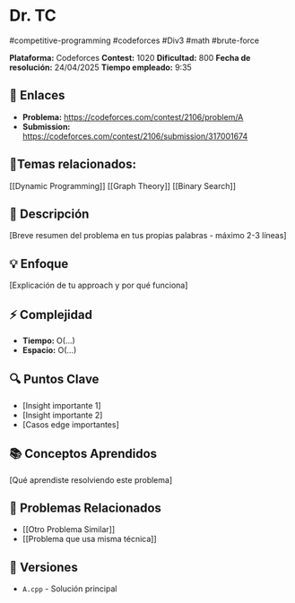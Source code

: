 # Dr. TC
#competitive-programming #codeforces #Div3 #math #brute-force

**Plataforma:** Codeforces
**Contest:** 1020
**Dificultad:** 800
**Fecha de resolución:** 24/04/2025
**Tiempo empleado:** 9:35 
## 🔗 Enlaces
- **Problema:** https://codeforces.com/contest/2106/problem/A
- **Submission:** https://codeforces.com/contest/2106/submission/317001674

## 📓Temas relacionados:
[[Dynamic Programming]] [[Graph Theory]] [[Binary Search]]

## 📖 Descripción
[Breve resumen del problema en tus propias palabras - máximo 2-3 líneas]

## 💡 Enfoque
[Explicación de tu approach y por qué funciona]

## ⚡ Complejidad
- **Tiempo:** O(...)
- **Espacio:** O(...)

## 🔍 Puntos Clave
- [Insight importante 1]
- [Insight importante 2]
- [Casos edge importantes]

## 📚 Conceptos Aprendidos
[Qué aprendiste resolviendo este problema]

## 🔗 Problemas Relacionados
- [[Otro Problema Similar]]
- [[Problema que usa misma técnica]]

## 🔄 Versiones
- `A.cpp` - Solución principal